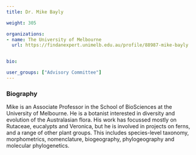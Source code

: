 ```yaml
---
title: Dr. Mike Bayly

weight: 305

organizations:
- name: The University of Melbourne
  url: https://findanexpert.unimelb.edu.au/profile/88987-mike-bayly


bio: 

user_groups: ["Advisory Committee"]
---
```


### Biography
Mike is an Associate Professor in the School of BioSciences at the University of Melbourne. He is a botanist interested in diversity and evolution of the Australasian flora. His work has focussed mostly on Rutaceae, eucalypts and Veronica, but he is involved in projects on ferns, and a range of other plant groups. This includes species-level taxonomy, morphometrics, nomenclature, biogeography, phylogeography and molecular phylogenetics.
